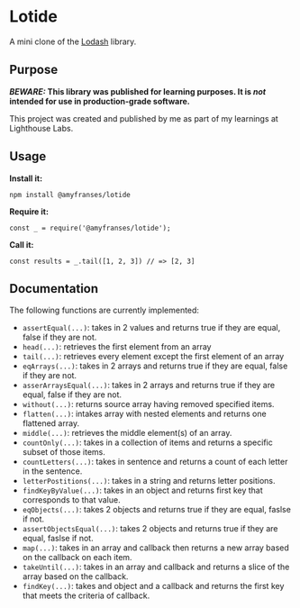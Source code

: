 # Lotide

A mini clone of the [Lodash](https://lodash.com) library.

## Purpose

**_BEWARE:_ This library was published for learning purposes. It is _not_ intended for use in production-grade software.**

This project was created and published by me as part of my learnings at Lighthouse Labs.

## Usage

**Install it:**

`npm install @amyfranses/lotide`

**Require it:**

`const _ = require('@amyfranses/lotide');`

**Call it:**

`const results = _.tail([1, 2, 3]) // => [2, 3]`

## Documentation

The following functions are currently implemented:

- `assertEqual(...)`: takes in 2 values and returns true if they are equal, false if they are not.
- `head(...)`: retrieves the first element from an array
- `tail(...)`: retrieves every element except the first element of an array
- `eqArrays(...)`: takes in 2 arrays and returns true if they are equal, false if they are not.
- `asserArraysEqual(...)`: takes in 2 arrays and returns true if they are equal, false if they are not.
- `without(...)`: returns source array having removed specified items.
- `flatten(...)`: intakes array with nested elements and returns one flattened array.
- `middle(...)`: retrieves the middle element(s) of an array.
- `countOnly(...)`: takes in a collection of items and returns a specific subset of those items.
- `countLetters(...)`: takes in sentence and returns a count of each letter in the sentence.
- `letterPostitions(...)`: takes in a string and returns letter positions.
- `findKeyByValue(...)`: takes in an object and returns first key that corresponds to that value.
- `eqObjects(...)`: takes 2 objects and returns true if they are equal, faslse if not.
- `assertObjectsEqual(...)`: takes 2 objects and returns true if they are equal, faslse if not.
- `map(...)`: takes in an array and callback then returns a new array based on the callback on each item.
- `takeUntil(...)`: takes in an array and callback and returns a slice of the array based on the callback.
- `findKey(...)`: takes and object and a callback and returns the first key that meets the criteria of callback.
